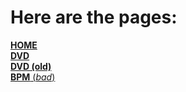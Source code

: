 # Here are the pages:
[**HOME**](https://tacoscience32.github.io/pages/)  
[**DVD**](https://tacoscience32.github.io/pages/dvd)  
[**DVD (old)**](https://tacoscience32.github.io/pages/old-dvd)  
[**BPM** (_bad_)](https://tacoscience32.github.io/pages/bpm-counter)
